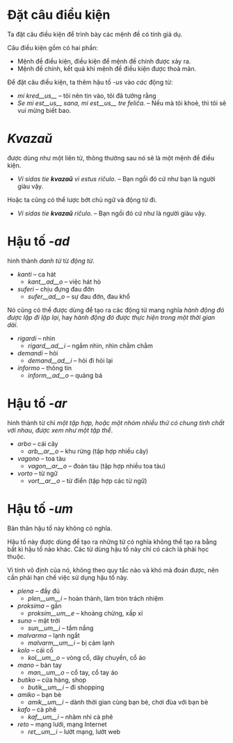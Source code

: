 # Đặt câu điều kiện

Ta đặt câu điều kiện để trình bày các mệnh đề có tính giả dụ.

Câu điều kiện gồm có hai phần:
- Mệnh đề điều kiện, điều kiện để mệnh đề chính được xảy ra.
- Mệnh đề chính, kết quả khi mệnh đề điều kiện được thoả mãn.

Để đặt câu điều kiện, ta thêm hậu tố *-us* vào *các* động từ:

- *mi kred__us__* – tôi nên tin vào, tôi đã tưởng rằng
- *Se mi est__us__ sana, mi est__us__ tre feliĉa.* – Nếu mà tôi khoẻ, thì tôi sẽ vui mừng biết bao.

# *Kvazaŭ*

được dùng như một liên từ, thông thường sau nó sẽ là một mệnh đề điều kiện.

- *Vi sidas tie __kvazaŭ__ vi estus riĉulo.* – Bạn ngồi đó cứ như bạn là người giàu vậy.

Hoặc ta cũng có thể lược bớt chủ ngữ và động từ đi.

- *Vi sidas tie __kvazaŭ__ riĉulo.* – Bạn ngồi đó cứ như là người giàu vậy.
 
# Hậu tố *-ad*

hình thành *danh từ* từ *động từ*.

- *kanti* – ca hát
  - *kant__ad__o* – việc hát hò
- *suferi* – chịu đựng đau đớn
	- *sufer__ad__o* – sự đau đớn, đau khổ

Nó cũng có thể được dùng để tạo ra các động từ mang nghĩa *hành động đó được lặp đi lặp lại*, hay *hành động đó được thực hiện trong một thời gian dài*.

- *rigardi* – nhìn
  - *rigard__ad__i* – ngắm nhìn, nhìn chằm chằm
- *demandi* – hỏi
	- *demand__ad__i* – hỏi đi hỏi lại
- *informo* – thông tin
	- *inform__ad__o* – quảng bá


# Hậu tố *-ar*

hình thành từ chỉ *một tập hợp, hoặc một nhóm nhiều thứ có chung tính chất với nhau, được xem như một tập thể*.

- *arbo* – cái cây
	- *arb__ar__o* – khu rừng (tập hợp nhiều cây)
- *vagono* – toa tàu
	- *vagon__ar__o* – đoàn tàu (tập hợp nhiều toa tàu)
- *vorto* – từ ngữ
	- *vort__ar__o* – từ điển (tập hợp các từ ngữ)
 

# Hậu tố *-um*

Bản thân hậu tố này không có nghĩa.

Hậu tố này được dùng để tạo ra những từ có nghĩa không thể tạo ra bằng bất kì hậu tố nào khác. Các từ dùng hậu tố này chỉ có cách là phải học thuộc.

Vì tính vô định của nó, không theo quy tắc nào và khó mà đoán được, nên cần phải hạn chế việc sử dụng hậu tố này.

- *plena* – đầy đủ
  -  *plen__um__i* – hoàn thành, làm tròn trách nhiệm
- *proksima* – gần
  -  *proksim__um__e* – khoảng chừng, xấp xỉ
- *suno* – mặt trời
	- *sun__um__i* – tắm nắng
- *malvarma* – lạnh ngắt
	- *malvarm__um__i* – bị cảm lạnh
- *kolo* – cái cổ
	- *kol__um__o* – vòng cổ, dây chuyền, cổ áo
- *mano* – bàn tay
	- *man__um__o* – cổ tay, cổ tay áo
- *butiko* – cửa hàng, shop
	- *butik__um__i* – đi shopping
- *amiko* – bạn bè
	- *amik__um__i* – dành thời gian cùng bạn bè, chơi đùa với bạn bè
- *kafo* – cà phê
	- *kaf__um__i* – nhâm nhi cà phê
- *reto* – mạng lưới, mạng Internet
	- *ret__um__i* – lướt mạng, lướt web

